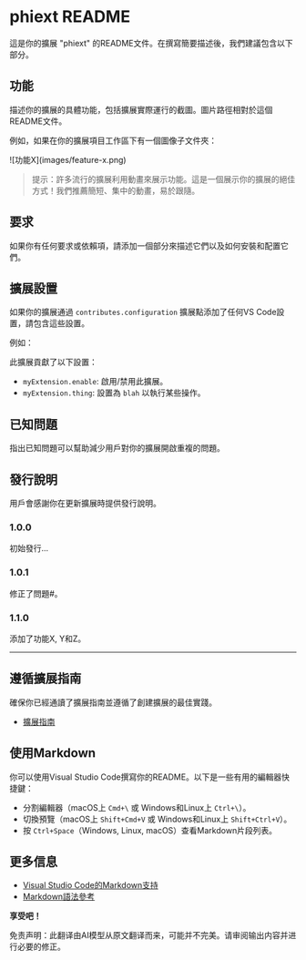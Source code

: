 # phiext README

這是你的擴展 "phiext" 的README文件。在撰寫簡要描述後，我們建議包含以下部分。

## 功能

描述你的擴展的具體功能，包括擴展實際運行的截圖。圖片路徑相對於這個README文件。

例如，如果在你的擴展項目工作區下有一個圖像子文件夾：

\!\[功能X\]\(images/feature-x.png\)

> 提示：許多流行的擴展利用動畫來展示功能。這是一個展示你的擴展的絕佳方式！我們推薦簡短、集中的動畫，易於跟隨。

## 要求

如果你有任何要求或依賴項，請添加一個部分來描述它們以及如何安裝和配置它們。

## 擴展設置

如果你的擴展通過 `contributes.configuration` 擴展點添加了任何VS Code設置，請包含這些設置。

例如：

此擴展貢獻了以下設置：

* `myExtension.enable`: 啟用/禁用此擴展。
* `myExtension.thing`: 設置為 `blah` 以執行某些操作。

## 已知問題

指出已知問題可以幫助減少用戶對你的擴展開啟重複的問題。

## 發行說明

用戶會感謝你在更新擴展時提供發行說明。

### 1.0.0

初始發行...

### 1.0.1

修正了問題#。

### 1.1.0

添加了功能X, Y和Z。

---

## 遵循擴展指南

確保你已經通讀了擴展指南並遵循了創建擴展的最佳實踐。

* [擴展指南](https://code.visualstudio.com/api/references/extension-guidelines)

## 使用Markdown

你可以使用Visual Studio Code撰寫你的README。以下是一些有用的編輯器快捷鍵：

* 分割編輯器（macOS上 `Cmd+\` 或 Windows和Linux上 `Ctrl+\`）。
* 切換預覽（macOS上 `Shift+Cmd+V` 或 Windows和Linux上 `Shift+Ctrl+V`）。
* 按 `Ctrl+Space`（Windows, Linux, macOS）查看Markdown片段列表。

## 更多信息

* [Visual Studio Code的Markdown支持](http://code.visualstudio.com/docs/languages/markdown)
* [Markdown語法參考](https://help.github.com/articles/markdown-basics/)

**享受吧！**

免责声明：此翻译由AI模型从原文翻译而来，可能并不完美。请审阅输出内容并进行必要的修正。
